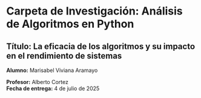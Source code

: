 # Carpeta de Investigación: Análisis de Algoritmos en Python
 
## Título: La eficacia de los algoritmos y su impacto en el rendimiento de sistemas


**Alumno:** Marisabel Viviana Aramayo 

**Profesor:** Alberto Cortez  
**Fecha de entrega:** 4 de julio de 2025
